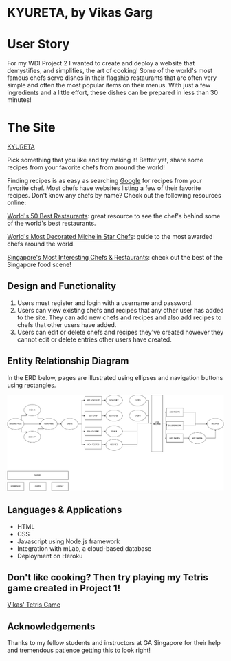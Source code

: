 # **KYURETA, by Vikas Garg**

# **User Story**

For my WDI Project 2 I wanted to create and deploy a website that demystifies, and simplifies, the art of cooking! Some of the world's most famous chefs serve dishes in their flagship restaurants that are often very simple and often the most popular items on their menus. With just a few ingredients and a little effort, these dishes can be prepared in less than 30 minutes!

# **The Site**
[KYURETA](https://dry-citadel-50559.herokuapp.com/user)

Pick something that you like and try making it! Better yet, share some recipes from your favorite chefs from around the world!

Finding recipes is as easy as searching [Google](https://www.google.com) for recipes from your favorite chef. Most chefs have websites listing a few of their favorite recipes. Don't know any chefs by name? Check out the following resources online:

[World's 50 Best Restaurants](http://www.theworlds50best.com/list/1-50-winners): great resource to see the chef's behind some of the world's best restaurants.

[World's Most Decorated Michelin Star Chefs](https://trulyexperiences.com/blog/2015/03/decorated-michelin-star-chefs-still-business/): guide to the most awarded chefs around the world.

[Singapore's Most Interesting Chefs & Restaurants](http://sethlui.com/best-restaurants-singapore-where-chefs-eat/): check out the best of the Singapore food scene!

## **Design and Functionality**
1. Users must register and login with a username and password.
2. Users can view existing chefs and recipes that any other user has added to the site. They can add new chefs and recipes and also add recipes to chefs that other users have added.
3. Users can edit or delete chefs and recipes they've created however they cannot edit or delete entries other users have created.

## **Entity Relationship Diagram**
In the ERD below, pages are illustrated using ellipses and navigation buttons using rectangles.

![alt tag](https://github.com/vikasgarg1/wdiproject2new/blob/master/Untitled%20Diagram.jpg?raw=true)

## **Languages & Applications**
- HTML
- CSS
- Javascript using Node.js framework
- Integration with mLab, a cloud-based database
- Deployment on Heroku

## Don't like cooking? Then try playing my Tetris game created in Project 1!
[Vikas' Tetris Game](https://vikasgarg1.github.io/wdi-project-1-vikasgarg1/)

## **Acknowledgements**
Thanks to my fellow students and instructors at GA Singapore for their help and tremendous patience getting this to look right!
